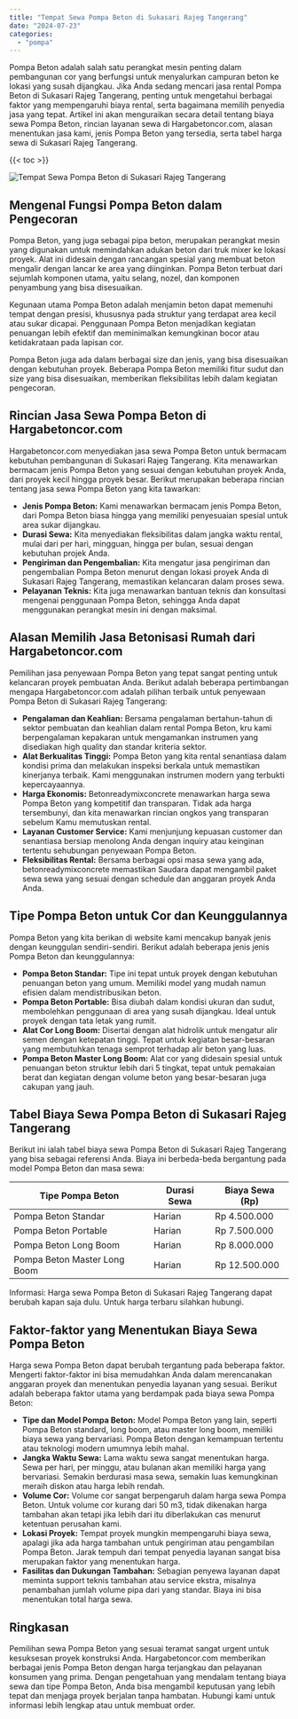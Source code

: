 ```yaml
---
title: "Tempat Sewa Pompa Beton di Sukasari Rajeg Tangerang"
date: "2024-07-23"
categories: 
  - "pompa"
---
```




Pompa Beton adalah salah satu perangkat mesin penting dalam pembangunan cor yang berfungsi untuk menyalurkan campuran beton ke lokasi yang susah dijangkau. Jika Anda sedang mencari jasa rental Pompa Beton di Sukasari Rajeg Tangerang, penting untuk mengetahui berbagai faktor yang mempengaruhi biaya rental, serta bagaimana memilih penyedia jasa yang tepat. Artikel ini akan menguraikan secara detail tentang biaya sewa Pompa Beton, rincian layanan sewa di Hargabetoncor.com, alasan menentukan jasa kami, jenis Pompa Beton yang tersedia, serta tabel harga sewa di Sukasari Rajeg Tangerang.

{{< toc >}}

![Tempat Sewa Pompa Beton di Sukasari Rajeg Tangerang](https://hargareadymixid.github.io/pompa/concrete-pump%20(30).png)

## Mengenal Fungsi Pompa Beton dalam Pengecoran

Pompa Beton, yang juga sebagai pipa beton, merupakan perangkat mesin yang digunakan untuk memindahkan adukan beton dari truk mixer ke lokasi proyek. Alat ini didesain dengan rancangan spesial yang membuat beton mengalir dengan lancar ke area yang diinginkan. Pompa Beton terbuat dari sejumlah komponen utama, yaitu selang, nozel, dan komponen penyambung yang bisa disesuaikan.

Kegunaan utama Pompa Beton adalah menjamin beton dapat memenuhi tempat dengan presisi, khususnya pada struktur yang terdapat area kecil atau sukar dicapai. Penggunaan Pompa Beton menjadikan kegiatan penuangan lebih efektif dan meminimalkan kemungkinan bocor atau ketidakrataan pada lapisan cor.

Pompa Beton juga ada dalam berbagai size dan jenis, yang bisa disesuaikan dengan kebutuhan proyek. Beberapa Pompa Beton memiliki fitur sudut dan size yang bisa disesuaikan, memberikan fleksibilitas lebih dalam kegiatan pengecoran.

## Rincian Jasa Sewa Pompa Beton di Hargabetoncor.com

Hargabetoncor.com menyediakan jasa sewa Pompa Beton untuk bermacam kebutuhan pembangunan di Sukasari Rajeg Tangerang. Kita menawarkan bermacam jenis Pompa Beton yang sesuai dengan kebutuhan proyek Anda, dari proyek kecil hingga proyek besar. Berikut merupakan beberapa rincian tentang jasa sewa Pompa Beton yang kita tawarkan:

- **Jenis Pompa Beton:** Kami menawarkan bermacam jenis Pompa Beton, dari Pompa Beton biasa hingga yang memiliki penyesuaian spesial untuk area sukar dijangkau.
- **Durasi Sewa:** Kita menyediakan fleksibilitas dalam jangka waktu rental, mulai dari per hari, mingguan, hingga per bulan, sesuai dengan kebutuhan projek Anda.
- **Pengiriman dan Pengembalian:** Kita mengatur jasa pengiriman dan pengembalian Pompa Beton menurut dengan lokasi proyek Anda di Sukasari Rajeg Tangerang, memastikan kelancaran dalam proses sewa.
- **Pelayanan Teknis:** Kita juga menawarkan bantuan teknis dan konsultasi mengenai penggunaan Pompa Beton, sehingga Anda dapat menggunakan perangkat mesin ini dengan maksimal.

## Alasan Memilih Jasa Betonisasi Rumah dari Hargabetoncor.com

Pemilihan jasa penyewaan Pompa Beton yang tepat sangat penting untuk kelancaran proyek pembuatan Anda. Berikut adalah beberapa pertimbangan mengapa Hargabetoncor.com adalah pilihan terbaik untuk penyewaan Pompa Beton di Sukasari Rajeg Tangerang:

- **Pengalaman dan Keahlian:** Bersama pengalaman bertahun-tahun di sektor pembuatan dan keahlian dalam rental Pompa Beton, kru kami berpengalaman kepakaran untuk mengamankan instrumen yang disediakan high quality dan standar kriteria sektor.
- **Alat Berkualitas Tinggi:** Pompa Beton yang kita rental senantiasa dalam kondisi prima dan melakukan inspeksi berkala untuk memastikan kinerjanya terbaik. Kami menggunakan instrumen modern yang terbukti kepercayaannya.
- **Harga Ekonomis:** Betonreadymixconcrete menawarkan harga sewa Pompa Beton yang kompetitif dan transparan. Tidak ada harga tersembunyi, dan kita menawarkan rincian ongkos yang transparan sebelum Kamu memutuskan rental.
- **Layanan Customer Service:** Kami menjunjung kepuasan customer dan senantiasa bersiap menolong Anda dengan inquiry atau keinginan tertentu sehubungan penyewaan Pompa Beton.
- **Fleksibilitas Rental:** Bersama berbagai opsi masa sewa yang ada, betonreadymixconcrete memastikan Saudara dapat mengambil paket sewa sewa yang sesuai dengan schedule dan anggaran proyek Anda Anda.

## Tipe Pompa Beton untuk Cor dan Keunggulannya

Pompa Beton yang kita berikan di website kami mencakup banyak jenis dengan keunggulan sendiri-sendiri. Berikut adalah beberapa jenis jenis Pompa Beton dan keunggulannya:

- **Pompa Beton Standar:** Tipe ini tepat untuk proyek dengan kebutuhan penuangan beton yang umum. Memiliki model yang mudah namun efisien dalam mendistribusikan beton.
- **Pompa Beton Portable:** Bisa diubah dalam kondisi ukuran dan sudut, membolehkan penggunaan di area yang susah dijangkau. Ideal untuk proyek dengan tata letak yang rumit.
- **Alat Cor Long Boom:** Disertai dengan alat hidrolik untuk mengatur alir semen dengan ketepatan tinggi. Tepat untuk kegiatan besar-besaran yang membutuhkan tenaga semprot terhadap alir beton yang luas.
- **Pompa Beton Master Long Boom:** Alat cor yang didesain spesial untuk penuangan beton struktur lebih dari 5 tingkat, tepat untuk pemakaian berat dan kegiatan dengan volume beton yang besar-besaran juga cakupan yang jauh.

## Tabel Biaya Sewa Pompa Beton di Sukasari Rajeg Tangerang

Berikut ini ialah tabel biaya sewa Pompa Beton di Sukasari Rajeg Tangerang yang bisa sebagai referensi Anda. Biaya ini berbeda-beda bergantung pada model Pompa Beton dan masa sewa:

| Tipe Pompa Beton | Durasi Sewa | Biaya Sewa (Rp) |
| --- | --- | --- |
| Pompa Beton Standar | Harian | Rp 4.500.000 |
| Pompa Beton Portable | Harian | Rp 7.500.000 |
| Pompa Beton Long Boom | Harian | Rp 8.000.000 |
| Pompa Beton Master Long Boom | Harian | Rp 12.500.000 |

Informasi: Harga sewa Pompa Beton di Sukasari Rajeg Tangerang dapat berubah kapan saja dulu. Untuk harga terbaru silahkan hubungi.

## Faktor-faktor yang Menentukan Biaya Sewa Pompa Beton

Harga sewa Pompa Beton dapat berubah tergantung pada beberapa faktor. Mengerti faktor-faktor ini bisa memudahkan Anda dalam merencanakan anggaran proyek dan menentukan penyedia layanan yang sesuai. Berikut adalah beberapa faktor utama yang berdampak pada biaya sewa Pompa Beton:

- **Tipe dan Model Pompa Beton:** Model Pompa Beton yang lain, seperti Pompa Beton standard, long boom, atau master long boom, memiliki biaya sewa yang bervariasi. Pompa Beton dengan kemampuan tertentu atau teknologi modern umumnya lebih mahal.
- **Jangka Waktu Sewa:** Lama waktu sewa sangat menentukan harga. Sewa per hari, per minggu, atau bulanan akan memiliki harga yang bervariasi. Semakin berdurasi masa sewa, semakin luas kemungkinan meraih diskon atau harga lebih rendah.
- **Volume Cor:** Volume cor sangat berpengaruh dalam harga sewa Pompa Beton. Untuk volume cor kurang dari 50 m3, tidak dikenakan harga tambahan akan tetapi jika lebih dari itu diberlakukan cas menurut ketentuan perusahan kami.
- **Lokasi Proyek:** Tempat proyek mungkin mempengaruhi biaya sewa, apalagi jika ada harga tambahan untuk pengiriman atau pengambilan Pompa Beton. Jarak tempuh dari tempat penyedia layanan sangat bisa merupakan faktor yang menentukan harga.
- **Fasilitas dan Dukungan Tambahan:** Sebagian penyewa layanan dapat meminta support teknis tambahan atau service ekstra, misalnya penambahan jumlah volume pipa dari yang standar. Biaya ini bisa menentukan total harga sewa.

## Ringkasan

Pemilihan sewa Pompa Beton yang sesuai teramat sangat urgent untuk kesuksesan proyek konstruksi Anda. Hargabetoncor.com memberikan berbagai jenis Pompa Beton dengan harga terjangkau dan pelayanan konsumen yang prima. Dengan pengetahuan yang mendalam tentang biaya sewa dan tipe Pompa Beton, Anda bisa mengambil keputusan yang lebih tepat dan menjaga proyek berjalan tanpa hambatan. Hubungi kami untuk informasi lebih lengkap atau untuk membuat order.
